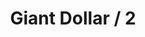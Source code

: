 ---
pid: mp26
title: Giant Dollar / 2
location_transcription: City Hall Courtyard
coordinates: "[-75.163521777128, 39.952451096813]"
zipcode: '19143'
gen_neighborhood: West Philadelphia
neighborhood: University City
outside_phl: 
age: '21'
age_range: 20-29
instagram: 
image_file_name: mp_26.jpg
proposal_transcription: After you build the statue, put little holes maybe next to
  the carved face. Make the face colorful like a real human. The holes would form
  a bench for kids. Interactive and adults to sit on while interacting buttons with
  the face. It's like they can hang out there on the statue. Also make water jets
  to shoot water in the summertime.
topic: Unknown
topic_summary: '0'
type: Interactive
keywords_other: 
credit: Dacia L. Clark-Nedo
image_labels: 
twitter: 
facebook: 
permalink: "/monuments/mp26/"
layout: item-page
---